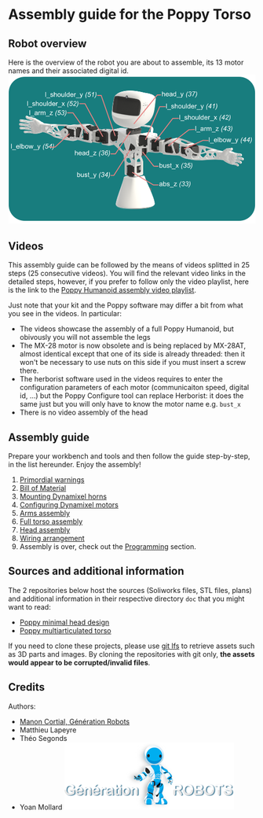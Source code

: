 # Assembly guide for the Poppy Torso
## Robot overview
Here is the overview of the robot you are about to assemble, its 13 motor names and their associated digital id.
![](../../img/humanoid/torso-motors.png)

## Videos
This assembly guide can be followed by the means of videos splitted in 25 steps (25 consecutive videos). You will find the relevant video links in the detailed steps, however, if you prefer to follow only the video playlist, here is the link to the [Poppy Humanoid assembly video playlist](https://www.youtube.com/watch?v=SUlM_mE3plc&list=PL8wg9_Kkof8wwqgfFu0iCij73C-4gt95x&index=1).

Just note that your kit and the Poppy software may differ a bit from what you see in the videos. In particular:
* The videos showcase the assembly of a full Poppy Humanoid, but obivously you will not assemble the legs 
* The MX-28 motor is now obsolete and is being replaced by MX-28AT, almost identical except that one of its side is already threaded: then it won't be necessary to use nuts on this side if you must insert a screw there.
* The herborist software used in the videos requires to enter the configuration parameters of each motor (communicaiton speed, digital id, ...) but the Poppy Configure tool can replace Herborist: it does the same just but you will only have to know the motor name e.g. `bust_x`
* There is no video assembly of the head

## Assembly guide
Prepare your workbench and tools and then follow the guide step-by-step, in the list hereunder. Enjoy the assembly!

1. [Primordial warnings](warnings.md) 
2. [Bill of Material](bom.md)
3. [Mounting Dynamixel horns](dynamixel_hardware.md)
4. [Configuring Dynamixel motors](addressing_dynamixel.md)
5. [Arms assembly](arms_assembly.md)
6. [Full torso assembly](trunk_assembly.md)
7. [Head assembly](head_assembly.md)
8. [Wiring arrangement](wiring_arrangement.md)
9. Assembly is over, check out the [Programming](../../programming) section.

## Sources and additional information
The 2 repositories below host the sources (Soliworks files, STL files, plans) and additional information in their respective directory `doc` that you might want to read:
* [Poppy minimal head design](https://github.com/poppy-project/Poppy-minimal-head-design/tree/raspberry-pi-integration/)
* [Poppy multiarticulated torso](https://github.com/poppy-project/Poppy-multiarticulated-torso/tree/master/)

If you need to clone these projects, please use [git lfs](https://git-lfs.github.com/) to retrieve assets such as 3D parts and images. By cloning the repositories with git only, **the assets would appear to be corrupted/invalid files**.

## Credits
Authors:
* [Manon Cortial, Génération Robots](http://www.generationrobots.com/en/278-le-robot-poppy-Torso)
* Matthieu Lapeyre
* Théo Segonds
* Yoan Mollard
![image](img/GR-logo.png)
